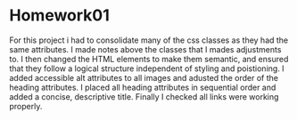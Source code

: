 # Homework01
For this project i had to consolidate many of the css classes as they had the same attributes. 
I made notes above the classes that I mades adjustments to.
I then changed the HTML elements to make them semantic, and ensured that they follow a logical structure independent of styling and poistioning. 
I added accessible alt attributes to all images and adusted the order of the heading attributes.
I placed all heading attributes in sequential order and added a concise, descriptive title.
Finally I checked all links were working properly.





